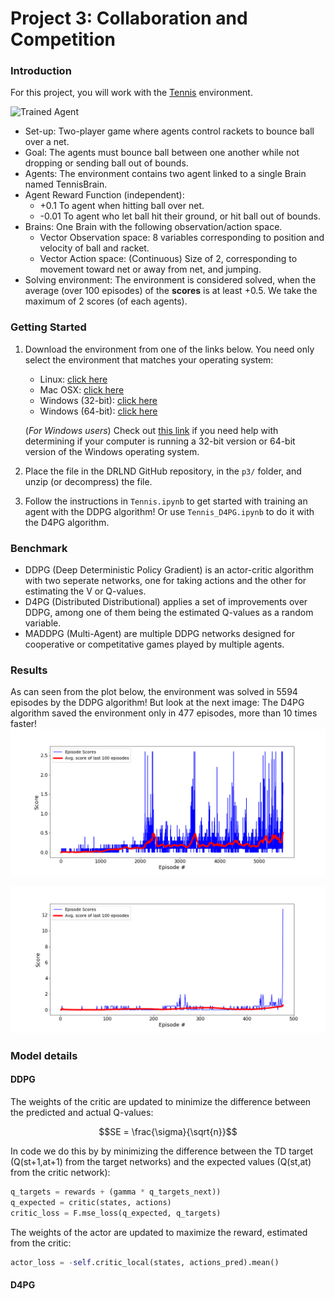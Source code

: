 [//]: # (Image References)

[image1]: https://user-images.githubusercontent.com/10624937/42135623-e770e354-7d12-11e8-998d-29fc74429ca2.gif "Trained Agent"
[image2]: MADDPG_learning_curve.png "MADDPG learning curve"
[image3]: MA4DPG_learning_curve.png "MA4DPG learning curve"


# Project 3: Collaboration and Competition

### Introduction

For this project, you will work with the [Tennis](https://github.com/Unity-Technologies/ml-agents/blob/master/docs/Learning-Environment-Examples.md#tennis) environment.

![Trained Agent][image1]

* Set-up: Two-player game where agents control rackets to bounce ball over a
  net.
* Goal: The agents must bounce ball between one another while not dropping or
  sending ball out of bounds. 
* Agents: The environment contains two agent linked to a single Brain named
  TennisBrain. 
* Agent Reward Function (independent):
  * +0.1 To agent when hitting ball over net.
  * -0.01 To agent who let ball hit their ground, or hit ball out of bounds.
* Brains: One Brain with the following observation/action space.
  * Vector Observation space: 8 variables corresponding to position and velocity
    of ball and racket.
  * Vector Action space: (Continuous) Size of 2, corresponding to movement
    toward net or away from net, and jumping.
* Solving environment: The environment is considered solved, when the average (over 100 episodes) of the **scores** is at least +0.5. We take the maximum of 2 scores (of each agents).


### Getting Started

1. Download the environment from one of the links below.  You need only select the environment that matches your operating system:
    - Linux: [click here](https://s3-us-west-1.amazonaws.com/udacity-drlnd/P3/Tennis/Tennis_Linux.zip)
    - Mac OSX: [click here](https://s3-us-west-1.amazonaws.com/udacity-drlnd/P3/Tennis/Tennis.app.zip)
    - Windows (32-bit): [click here](https://s3-us-west-1.amazonaws.com/udacity-drlnd/P3/Tennis/Tennis_Windows_x86.zip)
    - Windows (64-bit): [click here](https://s3-us-west-1.amazonaws.com/udacity-drlnd/P3/Tennis/Tennis_Windows_x86_64.zip)
    
    (_For Windows users_) Check out [this link](https://support.microsoft.com/en-us/help/827218/how-to-determine-whether-a-computer-is-running-a-32-bit-version-or-64) if you need help with determining if your computer is running a 32-bit version or 64-bit version of the Windows operating system.

2. Place the file in the DRLND GitHub repository, in the `p3/` folder, and unzip (or decompress) the file. 

3. Follow the instructions in `Tennis.ipynb` to get started with training an agent with the DDPG algorithm! Or use `Tennis_D4PG.ipynb` to do it with the D4PG algorithm. 

### Benchmark

- DDPG (Deep Deterministic Policy Gradient) is an actor-critic algorithm with two seperate networks, one for taking actions and the other for estimating the V or Q-values. 
- D4PG (Distributed Distributional) applies a set of improvements over DDPG, among one of them being the estimated Q-values as a random variable. 
- MADDPG (Multi-Agent) are multiple DDPG networks designed for cooperative or competitative games played by multiple agents. 

### Results

As can seen from the plot below, the environment was solved in 5594 episodes by the DDPG algorithm! But look at the next image: The D4PG algorithm saved the environment only in 477 episodes, more than 10 times faster! 
![MADDPG learning curve][image2]

![MA4DPG learning curve][image3]

### Model details

#### DDPG
The weights of the critic are updated to minimize the difference between the predicted and actual Q-values:

```math
SE = \frac{\sigma}{\sqrt{n}}
```

In code we do this by by minimizing the difference between the TD target (Q(st+1,at+1) from the target networks) and the expected values (Q(st,at) from the critic network):
```python
q_targets = rewards + (gamma * q_targets_next))
q_expected = critic(states, actions)
critic_loss = F.mse_loss(q_expected, q_targets)
```

The weights of the actor are updated to maximize the reward, estimated from the critic:
```python
actor_loss = -self.critic_local(states, actions_pred).mean()
```

#### D4PG







